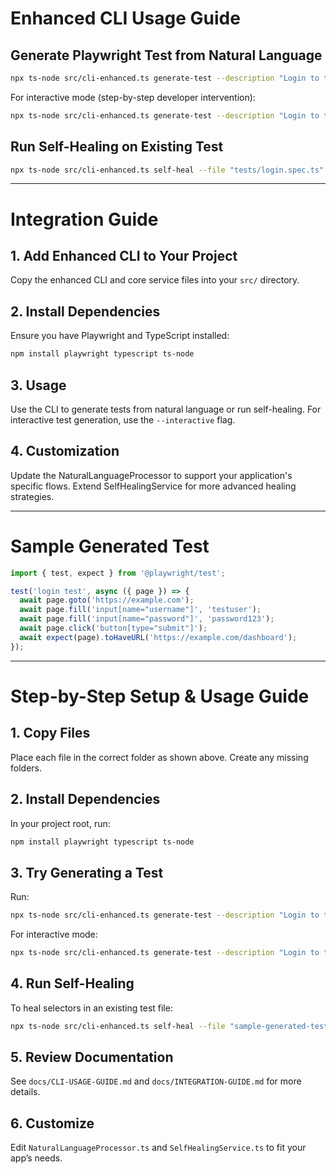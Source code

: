 # Enhanced CLI Usage Guide

## Generate Playwright Test from Natural Language

```bash
npx ts-node src/cli-enhanced.ts generate-test --description "Login to the dashboard" --url "https://example.com" --testName "login test"
```

For interactive mode (step-by-step developer intervention):

```bash
npx ts-node src/cli-enhanced.ts generate-test --description "Login to the dashboard" --url "https://example.com" --testName "login test" --interactive
```

## Run Self-Healing on Existing Test

```bash
npx ts-node src/cli-enhanced.ts self-heal --file "tests/login.spec.ts"
```

---

# Integration Guide

## 1. Add Enhanced CLI to Your Project

Copy the enhanced CLI and core service files into your `src/` directory.

## 2. Install Dependencies

Ensure you have Playwright and TypeScript installed:

```bash
npm install playwright typescript ts-node
```

## 3. Usage

Use the CLI to generate tests from natural language or run self-healing.
For interactive test generation, use the `--interactive` flag.

## 4. Customization

Update the NaturalLanguageProcessor to support your application's specific flows.
Extend SelfHealingService for more advanced healing strategies.

---

# Sample Generated Test

```typescript
import { test, expect } from '@playwright/test';

test('login test', async ({ page }) => {
  await page.goto('https://example.com');
  await page.fill('input[name="username"]', 'testuser');
  await page.fill('input[name="password"]', 'password123');
  await page.click('button[type="submit"]');
  await expect(page).toHaveURL('https://example.com/dashboard');
});
```

---

# Step-by-Step Setup & Usage Guide

## 1. Copy Files
Place each file in the correct folder as shown above. Create any missing folders.

## 2. Install Dependencies
In your project root, run:

```bash
npm install playwright typescript ts-node
```

## 3. Try Generating a Test
Run:

```bash
npx ts-node src/cli-enhanced.ts generate-test --description "Login to the dashboard" --url "https://example.com" --testName "login test"
```

For interactive mode:

```bash
npx ts-node src/cli-enhanced.ts generate-test --description "Login to the dashboard" --url "https://example.com" --testName "login test" --interactive
```

## 4. Run Self-Healing
To heal selectors in an existing test file:

```bash
npx ts-node src/cli-enhanced.ts self-heal --file "sample-generated-test.spec.ts"
```

## 5. Review Documentation
See `docs/CLI-USAGE-GUIDE.md` and `docs/INTEGRATION-GUIDE.md` for more details.

## 6. Customize
Edit `NaturalLanguageProcessor.ts` and `SelfHealingService.ts` to fit your app’s needs.